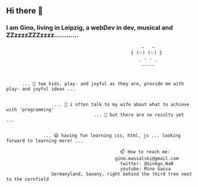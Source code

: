 ## Hi there 👋

### I am Gino, living in Leipzig, a webDev in dev, musical and ZZzzzzZZZzzzz............

                                                       ~   ~
                                                   { (✨) (✨) }                                           
                                                        . .
                                                      `_____´



          ... 🌱 two kids, play- and joyful as they are, provide me with play- and joyful ideas ...


                      ... 💬 i often talk to my wife about what to achieve with 'programming'
                                     ... 🤔 but there are no results yet ...
                  
                  
                  ... 😄 having fun learning css, html, js ... looking forward to learning more! ...

                                               📫 How to reach me:
                                             gino.massalski@gmail.com
                                               twitter: @Ginkgo_NaN
                                               youtube: Mino Gassa
                     Germanyland, Saxony, right behind the third tree next to the cornfield
<!-- 😄 Pronouns: ...
⚡ -->
